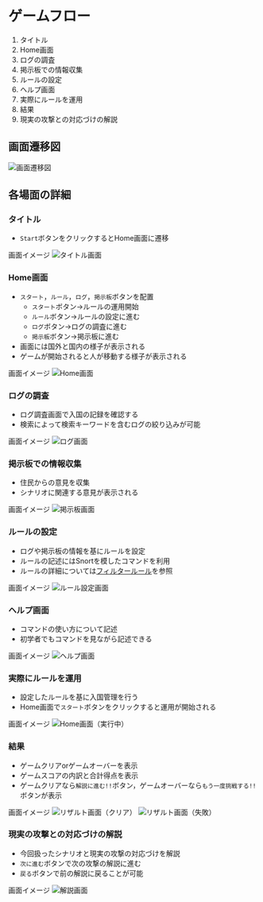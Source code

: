 # ゲームフロー
1. タイトル
2. Home画面
3. ログの調査
4. 掲示板での情報収集
5. ルールの設定
6. ヘルプ画面
7. 実際にルールを運用
8. 結果
9. 現実の攻撃との対応づけの解説

## 画面遷移図
![画面遷移図](img/flow.png)

## 各場面の詳細

### タイトル
- `Start`ボタンをクリックするとHome画面に遷移

画面イメージ
![タイトル画面](img/title.png)

### Home画面
- `スタート`，`ルール`，`ログ`，`掲示板`ボタンを配置
  - `スタート`ボタン→ルールの運用開始
  - `ルール`ボタン→ルールの設定に進む
  - `ログ`ボタン→ログの調査に進む
  - `掲示板`ボタン→掲示板に進む
- 画面には国外と国内の様子が表示される
- ゲームが開始されると人が移動する様子が表示される

画面イメージ
![Home画面](img/home.png)

### ログの調査
- ログ調査画面で入国の記録を確認する
- 検索によって検索キーワードを含むログの絞り込みが可能

画面イメージ
![ログ画面](img/log.png)

### 掲示板での情報収集
- 住民からの意見を収集
- シナリオに関連する意見が表示される

画面イメージ
![掲示板画面](img/board.png)

### ルールの設定
- ログや掲示板の情報を基にルールを設定
- ルールの記述にはSnortを模したコマンドを利用
- ルールの詳細については[フィルタールール](rule_scenario.md)を参照

画面イメージ
![ルール設定画面](img/ids.png)

### ヘルプ画面
- コマンドの使い方について記述
- 初学者でもコマンドを見ながら記述できる

画面イメージ
![ヘルプ画面](img/Help.png)

### 実際にルールを運用
- 設定したルールを基に入国管理を行う
- Home画面で`スタート`ボタンをクリックすると運用が開始される

画面イメージ
![Home画面（実行中）](img/home_in_game.png)

### 結果
- ゲームクリアorゲームオーバーを表示
- ゲームスコアの内訳と合計得点を表示
- ゲームクリアなら`解説に進む!!`ボタン，ゲームオーバーなら`もう一度挑戦する!!`ボタンが表示

画面イメージ
![リザルト画面（クリア）](img/result_clear.png)
![リザルト画面（失敗）](img/result_failed.png)

### 現実の攻撃との対応づけの解説
- 今回扱ったシナリオと現実の攻撃の対応づけを解説
- `次に進む`ボタンで次の攻撃の解説に進む
- `戻る`ボタンで前の解説に戻ることが可能

画面イメージ
![解説画面](img/explanation.png)
